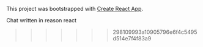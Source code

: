 This project was bootstrapped with [Create React App](https://github.com/facebookincubator/create-react-app).

Chat written in reason react
>>>>>>> 298109993a10905796e6f4c5495d514e7f4f83a9
